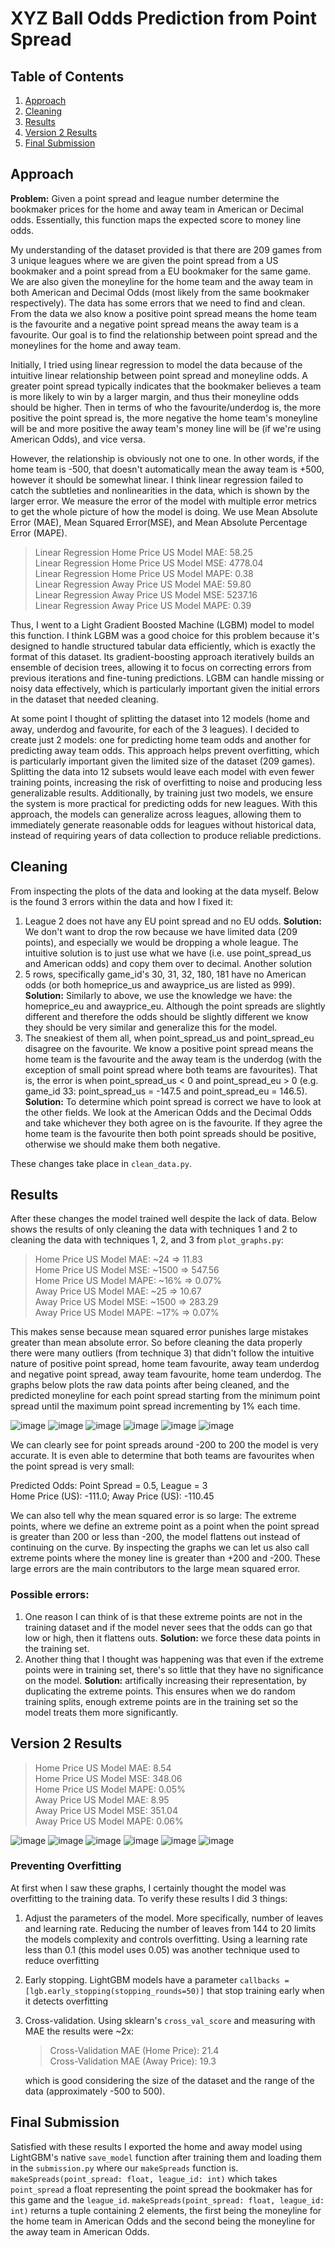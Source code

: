 # XYZ Ball Odds Prediction from Point Spread

## Table of Contents

1.  [Approach](#approach)
2.  [Cleaning](#cleaning)
3.  [Results](#results)
4.  [Version 2 Results](#version-2-results)
5.  [Final Submission](#final-submission)

## Approach

**Problem:** Given a point spread and league number determine the bookmaker prices for the home and away team in American or Decimal odds. Essentially, this function maps the expected score to money line odds.

My understanding of the dataset provided is that there are 209 games from 3 unique leagues where we are given the point spread from a US bookmaker and a point spread from a EU bookmaker for the same game. We are also given the moneyline for the home team and the away team in both American and Decimal Odds (most likely from the same bookmaker respectively). The data has some errors that we need to find and clean. From the data we also know a positive point spread means the home team is the favourite and a negative point spread means the away team is a favourite. Our goal is to find the relationship between point spread and the moneylines for the home and away team.

Initially, I tried using linear regression to model the data because of the intuitive linear relationship between point spread and moneyline odds. A greater point spread typically indicates that the bookmaker believes a team is more likely to win by a larger margin, and thus their moneyline odds should be higher. Then in terms of who the favourite/underdog is, the more positive the point spread is, the more negative the home team's moneyline will be and more positive the away team's money line will be (if we're using American Odds), and vice versa.

However, the relationship is obviously not one to one. In other words, if the home team is -500, that doesn't automatically mean the away team is +500, however it should be somewhat linear. I think linear regression failed to catch the subtleties and nonlinearities in the data, which is shown by the larger error. We measure the error of the model with multiple error metrics to get the whole picture of how the model is doing. We use Mean Absolute Error (MAE), Mean Squared Error(MSE), and Mean Absolute Percentage Error (MAPE).

> Linear Regression Home Price US Model MAE: 58.25 \
> Linear Regression Home Price US Model MSE: 4778.04 \
> Linear Regression Home Price US Model MAPE: 0.38 \
> Linear Regression Away Price US Model MAE: 59.80 \
> Linear Regression Away Price US Model MSE: 5237.16 \
> Linear Regression Away Price US Model MAPE: 0.39

Thus, I went to a Light Gradient Boosted Machine (LGBM) model to model this function. I think LGBM was a good choice for this problem because it's designed to handle structured tabular data efficiently, which is exactly the format of this dataset. Its gradient-boosting approach iteratively builds an ensemble of decision trees, allowing it to focus on correcting errors from previous iterations and fine-tuning predictions. LGBM can handle missing or noisy data effectively, which is particularly important given the initial errors in the dataset that needed cleaning.

At some point I thought of splitting the dataset into 12 models (home and away, underdog and favourite, for each of the 3 leagues). I decided to create just 2 models: one for predicting home team odds and another for predicting away team odds. This approach helps prevent overfitting, which is particularly important given the limited size of the dataset (209 games). Splitting the data into 12 subsets would leave each model with even fewer training points, increasing the risk of overfitting to noise and producing less generalizable results. Additionally, by training just two models, we ensure the system is more practical for predicting odds for new leagues. With this approach, the models can generalize across leagues, allowing them to immediately generate reasonable odds for leagues without historical data, instead of requiring years of data collection to produce reliable predictions.

## Cleaning

From inspecting the plots of the data and looking at the data myself. Below is the found 3 errors within the data and how I fixed it:

1.  League 2 does not have any EU point spread and no EU odds. **Solution:** We don't want to drop the row because we have limited data (209 points), and especially we would be dropping a whole league. The intuitive solution is to just use what we have (i.e. use point_spread_us and American odds) and copy them over to decimal. Another solution
2.  5 rows, specifically game_id's 30, 31, 32, 180, 181 have no American odds (or both homeprice_us and awayprice_us are listed as 999). **Solution:** Similarly to above, we use the knowledge we have: the homeprice_eu and awayprice_eu. Although the point spreads are slightly different and therefore the odds should be slightly different we know they should be very similar and generalize this for the model.
3.  The sneakiest of them all, when point_spread_us and point_spread_eu disagree on the favourite. We know a positive point spread means the home team is the favourite and the away team is the underdog (with the exception of small point spread where both teams are favourites). That is, the error is when point_spread_us < 0 and point_spread_eu > 0 (e.g. game_id 33: point_spread_us = -147.5 and point_spread_eu = 146.5). **Solution:** To determine which point spread is correct we have to look at the other fields. We look at the American Odds and the Decimal Odds and take whichever they both agree on is the favourite. If they agree the home team is the favourite then both point spreads should be positive, otherwise we should make them both negative.

These changes take place in `clean_data.py`.

## Results

After these changes the model trained well despite the lack of data. Below shows the results of only cleaning the data with techniques 1 and 2 to cleaning the data with techniques 1, 2, and 3 from `plot_graphs.py`:

> Home Price US Model MAE: ~24 ⇒ 11.83 \
> Home Price US Model MSE: ~1500 ⇒ 547.56 \
> Home Price US Model MAPE: ~16% ⇒ 0.07% \
> Away Price US Model MAE: ~25 ⇒ 10.67 \
> Away Price US Model MSE: ~1500 ⇒ 283.29 \
> Away Price US Model MAPE: ~17% ⇒ 0.07%

This makes sense because mean squared error punishes large mistakes greater than mean absolute error. So before cleaning the data properly there were many outliers (from technique 3) that didn't follow the intuitive nature of positive point spread, home team favourite, away team underdog and negative point spread, away team favourite, home team underdog. The graphs below plots the raw data points after being cleaned, and the predicted moneyline for each point spread starting from the minimum point spread until the maximum point spread incrementing by 1% each time.

![image](/images/US_PSvsHomeOddsL1V1.png)
![image](/images/US_PSvsAwayOddsL1V1.png)
![image](/images/US_PSvsHomeOddsL2V1.png)
![image](/images/US_PSvsAwayOddsL1V1.png)
![image](/images/US_PSvsHomeOddsL3V1.png)
![image](/images/US_PSvsAwayOddsL1V1.png)

We can clearly see for point spreads around -200 to 200 the model is very accurate. It is even able to determine that both teams are favourites when the point spread is very small:

Predicted Odds: Point Spread = 0.5, League = 3 \
Home Price (US): -111.0; Away Price (US): -110.45

We can also tell why the mean squared error is so large: The extreme points, where we define an extreme point as a point when the point spread is greater than 200 or less than -200, the model flattens out instead of continuing on the curve. By inspecting the graphs we can let us also call extreme points where the money line is greater than +200 and -200. These large errors are the main contributors to the large mean squared error.

### Possible errors:

1. One reason I can think of is that these extreme points are not in the training dataset and if the model never sees that the odds can go that low or high, then it flattens outs. **Solution:** we force these data points in the training set.
2. Another thing that I thought was happening was that even if the extreme points were in training set, there's so little that they have no significance on the model. **Solution:** artifically increasing their representation, by duplicating the extreme points. This ensures when we do random training splits, enough extreme points are in the training set so the model treats them more significantly.

## Version 2 Results

> Home Price US Model MAE: 8.54 \
> Home Price US Model MSE: 348.06 \
> Home Price US Model MAPE: 0.05% \
> Away Price US Model MAE: 8.95 \
> Away Price US Model MSE: 351.04 \
> Away Price US Model MAPE: 0.06%

![image](/images/US_PSvsHomeOddsL1V2.png)
![image](/images/US_PSvsAwayOddsL1V2.png)
![image](/images/US_PSvsHomeOddsL2V2.png)
![image](/images/US_PSvsAwayOddsL1V2.png)
![image](/images/US_PSvsHomeOddsL3V2.png)
![image](/images/US_PSvsAwayOddsL1V2.png)

### Preventing Overfitting

At first when I saw these graphs, I certainly thought the model was overfitting to the training data. To verify these results I did 3 things:

1. Adjust the parameters of the model. More specifically, number of leaves and learning rate. Reducing the number of leaves from 144 to 20 limits the models complexity and controls overfitting. Using a learning rate less than 0.1 (this model uses 0.05) was another technique used to reduce overfitting
2. Early stopping. LightGBM models have a parameter `callbacks = [lgb.early_stopping(stopping_rounds=50)]` that stop training early when it detects overfitting
3. Cross-validation. Using sklearn's `cross_val_score` and measuring with MAE the results were ~2x:

   > Cross-Validation MAE (Home Price): 21.4 \
   > Cross-Validation MAE (Away Price): 19.3

   which is good considering the size of the dataset and the range of the data (approximately -500 to 500).

## Final Submission

Satisfied with these results I exported the home and away model using LightGBM's native `save_model` function after training them and loading them in the `submission.py` where our `makeSpreads` function is. `makeSpreads(point_spread: float, league_id: int)` which takes `point_spread` a float representing the point spread the bookmaker has for this game and the `league_id`. `makeSpreads(point_spread: float, league_id: int)` returns a tuple containing 2 elements, the first being the moneyline for the home team in American Odds and the second being the moneyline for the away team in American Odds.
